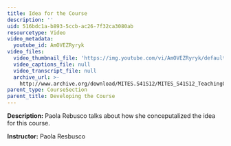 ```yaml
---
title: Idea for the Course
description: ''
uid: 516bdc1a-b893-5ccb-ac26-7f32ca3080ab
resourcetype: Video
video_metadata:
  youtube_id: AmOVEZRyryk
video_files:
  video_thumbnail_file: 'https://img.youtube.com/vi/AmOVEZRyryk/default.jpg'
  video_captions_file: null
  video_transcript_file: null
  archive_url: >-
    http://www.archive.org/download/MITES.S41S12/MITES_S41S12_Teaching01_300k.mp4
parent_type: CourseSection
parent_title: Developing the Course
---
```


**Description:** Paola Rebusco talks about how she conceputalized the idea for this course.

**Instructor:** Paola Resbusco
